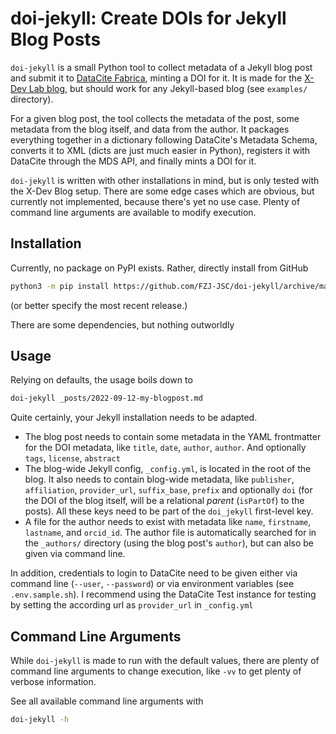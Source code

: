 # doi-jekyll: Create DOIs for Jekyll Blog Posts

`doi-jekyll` is a small Python tool to collect metadata of a Jekyll blog post and submit it to [DataCite Fabrica](https://doi.datacite.org/), minting a DOI for it. It is made for the [X-Dev Lab blog](https://x-dev.pages.jsc.fz-juelich.de/), but should work for any Jekyll-based blog (see `examples/` directory).

For a given blog post, the tool collects the metadata of the post, some metadata from the blog itself, and data from the author. It packages everything together in a dictionary following DataCite's Metadata Schema, converts it to XML (dicts are just much easier in Python), registers it with DataCite through the MDS API, and finally mints a DOI for it.

`doi-jekyll` is written with other installations in mind, but is only tested with the X-Dev Blog setup. There are some edge cases which are obvious, but currently not implemented, because there's yet no use case. Plenty of command line arguments are available to modify execution.

## Installation

Currently, no package on PyPI exists. Rather, directly install from GitHub

```bash
python3 -m pip install https://github.com/FZJ-JSC/doi-jekyll/archive/main.zip
```
(or better specify the most recent release.)

There are some dependencies, but nothing outworldly

## Usage

Relying on defaults, the usage boils down to

```bash
doi-jekyll _posts/2022-09-12-my-blogpost.md
```

Quite certainly, your Jekyll installation needs to be adapted.

* The blog post needs to contain some metadata in the YAML frontmatter for the DOI metadata, like `title`, `date`, `author`, `author`. And optionally `tags`, `license`, `abstract`
* The blog-wide Jekyll config, `_config.yml`, is located in the root of the blog. It also needs to contain blog-wide metadata, like `publisher`, `affiliation`, `provider_url`, `suffix_base`, `prefix` and optionally `doi` (for the DOI of the blog itself, will be a relational _parent_ (`isPartOf`) to the posts). All these keys need to be part of the `doi_jekyll` first-level key.
* A file for the author needs to exist with metadata like `name`, `firstname`, `lastname`, and `orcid_id`. The author file is automatically searched for in the `_authors/` directory (using the blog post's `author`), but can also be given via command line.

In addition, credentials to login to DataCite need to be given either via command line (`--user`, `--password`) or via environment variables (see `.env.sample.sh`). I recommend using the DataCite Test instance for testing by setting the according url as `provider_url` in `_config.yml`

## Command Line Arguments

While `doi-jekyll` is made to run with the default values, there are plenty of command line arguments to change execution, like `-vv` to get plenty of verbose information.

See all available command line arguments with

```bash
doi-jekyll -h
```